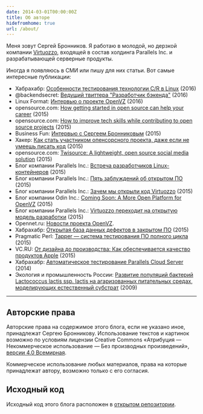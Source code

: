 ```yaml
---
date: 2014-03-01T00:00:00Z
title: Об авторе
hidefromhome: true
url: /about/
---
```


Меня зовут Сергей Бронников. Я работаю в молодой, но дерзкой компании
[Virtuozzo](http://www.virtuozzo.com/), входящей в состав холдинга Parallels
Inc. и разрабатывающей серверные продукты.

Иногда я появляюсь в СМИ или пишу для них статьи. Вот самые интересные публикации:

- Хабрахабр: [Особенности тестирования технологии C/R в Linux](https://habrahabr.ru/post/283504/) (2016)
- @backendsecret: [Ведущий твиттера "Разработчик бэкенда"](http://backendsecret.ru/estet/) (2016)
- Linux Format: [Интервью о проекте OpenVZ](/2016/02/02/LXF-interview/) (2016)
- opensource.com: [How getting started in open source can help your career](https://opensource.com/life/16/1/3-new-open-source-contributors-share-their-experiences) (2015)
- opensource.com: [How to improve tech skills while contributing to open source projects](https://opensource.com/life/16/1/open-source-skills) (2015)
- Business Fun: [Интервью с Сергеем Бронниковым](http://issuu.com/anna924/docs/__.__________________) (2015)
- Хакер: [Как стать участником опенсорсного проекта, даже если не умеешь писать код](https://xakep.ru/2015/12/29/open-source-career/) (2015)
- opensource.com: [Twisource: A lightweight, open source social media solution](http://opensource.com/business/15/11/twisource-lightweight-open-source-social-media-solution) (2015)
- Блог компании Parallels Inc.: [Встреча разработчиков Linux-контейнеров](http://habrahabr.ru/company/parallels/blog/266089/) (2015)
- Блог компании Parallels Inc.: [Пять заблуждений об открытом ПО](http://habrahabr.ru/company/parallels/blog/261609/) (2015)
- Блог компании Parallels Inc.: [Зачем мы открыли код Virtuozzo](http://habrahabr.ru/company/parallels/blog/259385/) (2015)
- Блог компании Odin Inc.: [Coming Soon: A More Open Platform for OpenVZ](http://blog.odin.com/serviceprovider/2015/7/14/coming-soon-a-more-open-platform-for-openvz) (2015)
- Блог компании Parallels Inc.: [Virtuozzo переходит на открытую модель разработки](http://habrahabr.ru/company/parallels/blog/256279/) (2015)
- Opennet.ru: [Новости проекта OpenVZ](http://www.opennet.ru/~sergeyb).
- Хабрахабр: [Открытая база данных дефектов в закрытом ПО](http://habrahabr.ru/post/253009/) (2015)
- Pragmatic Perl: [Tapper — система тестирования ПО полного цикла](http://pragmaticperl.com/issues/23) (2015)
- VC.RU: [От дизайна до производства: Как обеспечивается качество продуктов Apple](https://vc.ru/p/apple-test) (2015)
- Хабрахабр: [Автоматическое тестирование Parallels Cloud Server](http://habrahabr.ru/post/204292/) (2014)
- Экология и промышленность России: [Развитие популяций бактерий Lactococcus lactis ssp. lactis на агаризованных питательных средах, моделирующих естественный субстрат](http://www.ekologprom.ru/2009/5.htm) (2009)

----

## Авторские права

Авторские права на содержимое этого блога, если не указано иное, принадлежат
Сергею Бронникову. Использование текстов и картинок возможно по условиям
лицензии Creative Commons «Атрибуция — Некоммерческое использование — Без
производных произведений», [версии 4.0
Всемирная](http://creativecommons.org/licenses/by-nc-nd/4.0/deed.ru).

Коммерческое использование любых материалов, права на которые принадлежат
автору, возможно только с его согласия.

## Исходный код

Исходный код этого блога расположен в [открытом
репозитории](https://github.com/ligurio/blog.bronevichok.ru).
